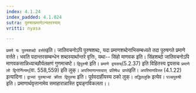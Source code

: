 ```yaml
---
index: 4.1.24
index_padded: 4.1.024
sutra: पुरुषात्प्रमाणेऽन्यतरस्याम्
vritti: nyasa

---
```

`प्रमणे यः पुरुषशब्दो वर्त्तते`इति। जातिवचनोऽपि पुरुषशब्दः, यदा प्रमाणशब्देनाभिसम्बध्यते तदा पुरुषगते प्रमाणे वर्त्तते। भवति पदान्तरसम्बन्धेन शब्दस्यार्थान्तरे वृत्तिः, यथा-- सिंहो माणवक इति। सिंहशब्दो जातिवचनोऽपि माणवकसान्निध्याच्छौर्यलक्षणं गुणमाचष्टे। `द्विपुरुषी` इति। `प्रमाणे द्वयसच्`(5.2.37) इति विहितस्य द्वयसचः `प्रमाणे लो द्विगोर्नित्यम्`(वा. 558,559) इति लुक्।
`अपरिमाणान्तत्वात् प्रतिषेध प्राप्ते`इति। `अपरिमाणविस्त` (4.1.22) इत्यादिना।
`द्वाभ्यां पुरुषाभ्यां क्रीता द्विपुरुषा` इति। पूर्ववदार्हीयस्य ठको लुक्।
`तद्धितलुकि` इत्येव। `पञ्चपुरुषी` इति। प्रमाणार्थवृत्तानामेव समाहारान्नास्ति द्व्यङ्गविकलता।।